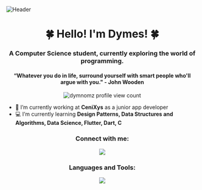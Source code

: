 ![Header](./dymesbanner.png)
<h1 align="center">🍀 Hello! I'm Dymes! 🍀</h1>
<h3 align="center">A Computer Science student, currently exploring the world of programming.</h3>
<h4 align="center">“Whatever you do in life, surround yourself with smart people who'll argue with you." - John Wooden</h4>
<p align="center"> <img src="https://komarev.com/ghpvc/?username=dymnomz&label=Profile%20views&color=32a86d&style=flat-square&label=Profile+Views" alt="dymnomz profile view count" /> </p>

- 🏢 I’m currently working at **CeniXys** as a junior app developer
- 💻 I’m currently learning **Design Patterns, Data Structures and Algorithms, Data Science, Flutter, Dart, C**

<h3 align="Center">Connect with me:</h3>
<p align="center">
  <a href="https://skillicons.dev">
    <img src="https://skillicons.dev/icons?i=linkedin,twitter,instagram" />
  </a>
</p>

<h3 align="Center">Languages and Tools:</h3>
<p align="center">
  <a href="https://skillicons.dev">
    <img src="https://skillicons.dev/icons?i=androidstudio,bash,c,dart,discord,figma,firebase,flutter,git,github,gradle,nodejs,ps,powershell,vs code" />
  </a>
</p>
